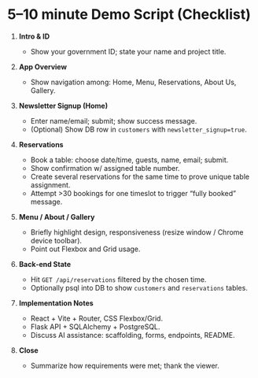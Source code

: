 # 5–10 minute Demo Script (Checklist)

1) **Intro & ID**
   - Show your government ID; state your name and project title.

2) **App Overview**
   - Show navigation among: Home, Menu, Reservations, About Us, Gallery.

3) **Newsletter Signup (Home)**
   - Enter name/email; submit; show success message.
   - (Optional) Show DB row in `customers` with `newsletter_signup=true`.

4) **Reservations**
   - Book a table: choose date/time, guests, name, email; submit.
   - Show confirmation w/ assigned table number.
   - Create several reservations for the same time to prove unique table assignment.
   - Attempt >30 bookings for one timeslot to trigger “fully booked” message.

5) **Menu / About / Gallery**
   - Briefly highlight design, responsiveness (resize window / Chrome device toolbar).
   - Point out Flexbox and Grid usage.

6) **Back‑end State**
   - Hit `GET /api/reservations` filtered by the chosen time.
   - Optionally psql into DB to show `customers` and `reservations` tables.

7) **Implementation Notes**
   - React + Vite + Router, CSS Flexbox/Grid.
   - Flask API + SQLAlchemy + PostgreSQL.
   - Discuss AI assistance: scaffolding, forms, endpoints, README.

8) **Close**
   - Summarize how requirements were met; thank the viewer.
